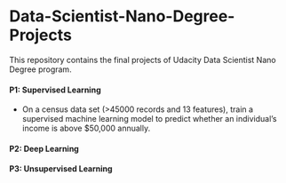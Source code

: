 # Data-Scientist-Nano-Degree-Projects
This repository contains the final projects of Udacity Data Scientist Nano Degree program.<br>

#### P1: Supervised Learning
 - On a census data set (>45000 records and 13 features), train a supervised machine learning model to predict whether an individual’s income is above $50,000 annually. <br>

#### P2: Deep Learning
#### P3: Unsupervised Learning
